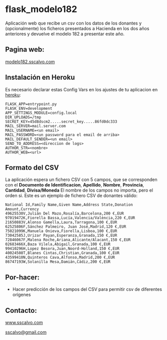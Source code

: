 # flask_modelo182
Aplicación web que recibe un csv con los datos de los donantes y (opcionalmente) los ficheros presentados a Hacienda en los dos años anteriores y devuelve el modelo 182 a presentar este año.

## Pagina web:
<a href="http://modelo182.sscalvo.com">modelo182.sscalvo.com</a>

## Instalación en Heroku
Es necesario declarar estas Config Vars en los ajustes de tu aplicacion en <a href="https://dashboard.heroku.com/apps/modelo182/settings">heroku</a>:
```
FLASK_APP=entrypoint.py
FLASK_ENV=development
APP_SETTINGS_MODULE=config.local
DIR_UPLOADS=/tmp
SECRET_KEY=45d8dscm2.....secret_key.....86fd0dc333
MAIL_SERVER=mail.server.com
MAIL_USERNAME=<un email>
MAIL_PASSWORD=<un password para el email de arriba>
MAIL_DEFAULT_SENDER=<un email>
SEND_TO_ADDRESS=<direccion de logs>
AUTHOR_STR=<nombre>
AUTHOR_WEB=<url>
 ```
## Formato del CSV
La aplicación espera un fichero CSV con 5 campos, que se corresponden con el **Documento de Identificacion**, **Apellido**, **Nombre**, **Provincia**, **Cantidad**, **Divisa/Moneda**
El nombre de los campos no importa, pero el orden si.
Este es un ejemplo de fichero CSV de donantes válido:

```
National Id,Family Name,Given Name,Address State,Donation Amount,Currency
49625530V,Julián Del Mazo,Rosalía,Barcelona,200 €,EUR
97019472K,Fiorella Bassa,Lucía,Valencia/València,220 €,EUR
21650883V,Alonso Gamella,Laura,Tarragona,100 €,EUR
62525806F,Sánchez Palmeiro, Juan José,Madrid,120 €,EUR
75021099K,Manuela Onieva,Fiorella,Lisboa,100 €,EUR
73042585J,Urizar Payan,Esperanza,Granada,150 €,EUR
72846067F,Malena Roche,Ariana,Alicante/Alacant,150 €,EUR
02683466X,Baza Vilela,Abigail,Granada,100 €,EUR
99410296H,Lopez Besora,Juan,Noord-Holland,150 €,EUR
40024508T,Blanes Cintas,Christian,Granada,100 €,EUR
43599410N,Quinteros Cava,Alfonso,Madrid,200 €,EUR
86747193W,Solanilla Mesa,Damián,Cádiz,200 €,EUR
```
## Por-hacer:
- Hacer predicción de los campos del CSV para permitir csv de diferentes orígenes 

## Contacto:
<a href="http://sscalvo.com">www.sscalvo.com</a>

sscalvo@gmail.com

